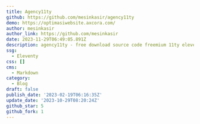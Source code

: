 ```yaml
---
title: Agency11ty
github: https://github.com/mesinkasir/agency11ty
demo: https://optimasiwebsite.axcora.com/
author: mesinkasir
author_link: https://github.com/mesinkasir
date: 2023-11-29T06:49:05.891Z
description: agency11ty - free download source code freemium 11ty eleventy template website
ssg:
  - Eleventy
css: []
cms:
  - Markdown
category:
  - Blog
draft: false
publish_date: '2023-02-19T06:16:35Z'
update_date: '2023-10-29T08:20:24Z'
github_star: 5
github_fork: 1
---
```

